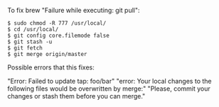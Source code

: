 To fix brew "Failure while executing: git pull":

```
$ sudo chmod -R 777 /usr/local/
$ cd /usr/local/
$ git config core.filemode false
$ git stash -u
$ git fetch
$ git merge origin/master
```

Possible errors that this fixes:

"Error: Failed to update tap: foo/bar"
"error: Your local changes to the following files would be overwritten by merge:"
"Please, commit your changes or stash them before you can merge."